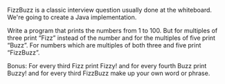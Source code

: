 FizzBuzz is a classic interview question usually done at the whiteboard. We're going to create a Java implementation.

Write a program that prints the numbers from 1 to 100. But for multiples of three print “Fizz” instead of the number and for the multiples of five print “Buzz”. For numbers which are multiples of both three and five print “FizzBuzz”.

Bonus: For every third Fizz print Fizzy! and for every fourth Buzz print Buzzy! and for every third FizzBuzz make up your own word or phrase.

